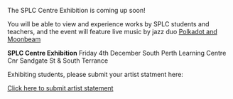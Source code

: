 The SPLC Centre Exhibition is coming up soon!

You will be able to view and experience works by SPLC students and teachers, and the event will feature live music by jazz duo [Polkadot and Moonbeam](http://polkadotandmoonbeam.com.au)

**SPLC Centre Exhibition**
Friday 4th December
South Perth Learning Centre
Cnr Sandgate St & South Terrance

Exhibiting students, please submit your artist statment here:

[Click here to submit artist statement](https://docs.google.com/forms/d/e/1FAIpQLSc3zWrGxpJrQuvi_T9NEmM1k1lB_ygEPUYuHCIt-prxu0vwfg/viewform)
